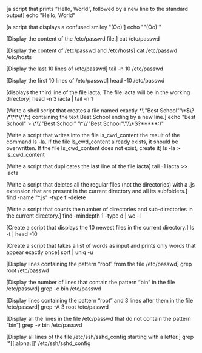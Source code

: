 [a script that prints “Hello, World”, followed by a new line to the standard output]
echo "Hello, World"

[a script that displays a confused smiley "(Ôo)']
echo "\"(Ôo)'"

[Display the content of the /etc/passwd file.]
cat /etc/passwd

[Display the content of /etc/passwd and /etc/hosts]
cat /etc/passwd /etc/hosts

[Display the last 10 lines of /etc/passwd]
tail -n 10 /etc/passwd

[Display the first 10 lines of /etc/passwd]
head -10 /etc/passwd

[displays the third line of the file iacta, The file iacta will be in the working directory]
head -n 3 iacta | tail -n 1

[Write a shell script that creates a file named exactly \*\\'"Best School"\'\\*$\?\*\*\*\*\*:) containing the text Best School ending by a new line.]
echo "Best School" > \*\\'"Best School" '\*\\'"Best School"\'\\\*$\?\*\*\*\*\*:)"

[Write a script that writes into the file ls_cwd_content the result of the command ls -la. If the file ls_cwd_content already exists, it should be overwritten. If the file ls_cwd_content does not exist, create it]
ls -la > ls_cwd_content

[Write a script that duplicates the last line of the file iacta]
tail -1 iacta >> iacta

[Write a script that deletes all the regular files (not the directories) with a .js extension that are present in the current directory and all its subfolders.]
find -name "\*.js" -type f -delete

[Write a script that counts the number of directories and sub-directories in the current directory.]
find -mindepth 1 -type d | wc -l

[Create a script that displays the 10 newest files in the current directory.]
ls -t | head -10

[Create a script that takes a list of words as input and prints only words that appear exactly once]
sort | uniq -u

[Display lines containing the pattern “root” from the file /etc/passwd]
grep root /etc/passwd

[Display the number of lines that contain the pattern “bin” in the file /etc/passwd]
grep -c bin /etc/passwd

[Display lines containing the pattern “root” and 3 lines after them in the file /etc/passwd]
grep -A 3 root /etc/passwd

[Display all the lines in the file /etc/passwd that do not contain the pattern “bin”]
grep -v bin /etc/passwd

[Display all lines of the file /etc/ssh/sshd_config starting with a letter.]
grep '^[[:alpha:]]' /etc/ssh/sshd_config
